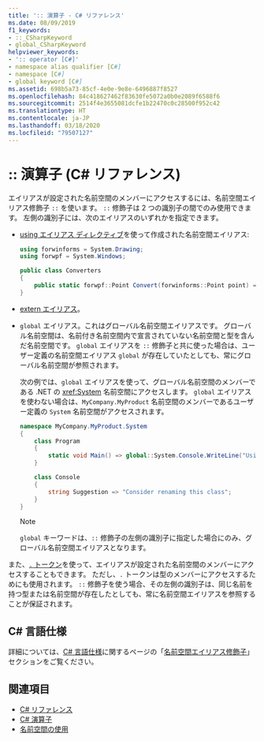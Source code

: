 ```yaml
---
title: ':: 演算子 - C# リファレンス'
ms.date: 08/09/2019
f1_keywords:
- ::_CSharpKeyword
- global_CSharpKeyword
helpviewer_keywords:
- ':: operator [C#]'
- namespace alias qualifier [C#]
- namespace [C#]
- global keyword [C#]
ms.assetid: 698b5a73-85cf-4e0e-9e8e-6496887f8527
ms.openlocfilehash: 84c418627462f83630fe5072a0b0e2089f6588f6
ms.sourcegitcommit: 2514f4e3655081dcfe1b22470c0c28500f952c42
ms.translationtype: HT
ms.contentlocale: ja-JP
ms.lasthandoff: 03/18/2020
ms.locfileid: "79507127"
---
```

# <a name="-operator-c-reference"></a>:: 演算子 (C# リファレンス)

エイリアスが設定された名前空間のメンバーにアクセスするには、名前空間エイリアス修飾子 `::` を使います。 `::` 修飾子は 2 つの識別子の間でのみ使用できます。 左側の識別子には、次のエイリアスのいずれかを指定できます。

- [using エイリアス ディレクティブ](../keywords/using-directive.md)を使って作成された名前空間エイリアス:

  ```csharp
  using forwinforms = System.Drawing;
  using forwpf = System.Windows;
  
  public class Converters
  {
      public static forwpf::Point Convert(forwinforms::Point point) => new forwpf::Point(point.X, point.Y);
  }
  ```

- [extern エイリアス](../keywords/extern-alias.md)。
- `global` エイリアス。これはグローバル名前空間エイリアスです。 グローバル名前空間は、名前付き名前空間内で宣言されていない名前空間と型を含んだ名前空間です。 `global` エイリアスを `::` 修飾子と共に使った場合は、ユーザー定義の名前空間エイリアス `global` が存在していたとしても、常にグローバル名前空間が参照されます。

  次の例では、`global` エイリアスを使って、グローバル名前空間のメンバーである .NET の <xref:System> 名前空間にアクセスします。 `global` エイリアスを使わない場合は、`MyCompany.MyProduct` 名前空間のメンバーであるユーザー定義の `System` 名前空間がアクセスされます。

  ```csharp
  namespace MyCompany.MyProduct.System
  {
      class Program
      {
          static void Main() => global::System.Console.WriteLine("Using global alias");
      }

      class Console
      {
          string Suggestion => "Consider renaming this class";
      }
  }
  ```

  > [!NOTE]
  > `global` キーワードは、`::` 修飾子の左側の識別子に指定した場合にのみ、グローバル名前空間エイリアスとなります。

また、[`.` トークン](member-access-operators.md#member-access-expression-)を使って、エイリアスが設定された名前空間のメンバーにアクセスすることもできます。 ただし、`.` トークンは型のメンバーにアクセスするためにも使用されます。 `::` 修飾子を使う場合、その左側の識別子は、同じ名前を持つ型または名前空間が存在したとしても、常に名前空間エイリアスを参照することが保証されます。

## <a name="c-language-specification"></a>C# 言語仕様

詳細については、[C# 言語仕様](~/_csharplang/spec/introduction.md)に関するページの「[名前空間エイリアス修飾子](~/_csharplang/spec/namespaces.md#namespace-alias-qualifiers)」セクションをご覧ください。

## <a name="see-also"></a>関連項目

- [C# リファレンス](../index.md)
- [C# 演算子](index.md)
- [名前空間の使用](../../programming-guide/namespaces/using-namespaces.md)
